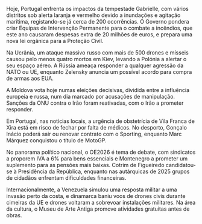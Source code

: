 Hoje, Portugal enfrenta os impactos da tempestade Gabrielle, com vários distritos sob alerta laranja e vermelho devido a inundações e agitação marítima, registando-se já cerca de 200 ocorrências. O Governo pondera criar Equipas de Intervenção Permanente para o combate a incêndios, que este ano causaram despesas extra de 20 milhões de euros, e prepara uma nova lei orgânica para a Proteção Civil.

Na Ucrânia, um ataque massivo russo com mais de 500 drones e mísseis causou pelo menos quatro mortos em Kiev, levando a Polónia a alertar o seu espaço aéreo. A Rússia ameaça responder a qualquer agressão da NATO ou UE, enquanto Zelensky anuncia um possível acordo para compra de armas aos EUA.

A Moldova vota hoje numas eleições decisivas, dividida entre a influência europeia e russa, num dia marcado por acusações de manipulação. Sanções da ONU contra o Irão foram reativadas, com o Irão a prometer responder.

Em Portugal, nas notícias locais, a urgência de obstetrícia de Vila Franca de Xira está em risco de fechar por falta de médicos. No desporto, Gonçalo Inácio poderá sair ou renovar contrato com o Sporting, enquanto Marc Márquez conquistou o título de MotoGP.

No panorama político nacional, o OE2026 é tema de debate, com sindicatos a proporem IVA a 6% para bens essenciais e Montenegro a prometer um suplemento para as pensões mais baixas. Cotrim de Figueiredo candidatou-se à Presidência da República, enquanto nas autárquicas de 2025 grupos de cidadãos enfrentam dificuldades financeiras.

Internacionalmente, a Venezuela simulou uma resposta militar a uma invasão perto da costa, e dinamarca baniu voos de drones civis durante cimeiras da UE e drones voltaram a sobrevoar instalações militares. Na área da cultura, o Museu de Arte Antiga promove atividades gratuitas antes de obras.